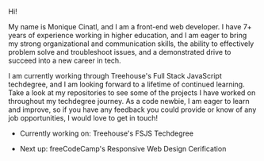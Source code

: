 
Hi!

My name is Monique Cinatl, and I am a front-end web developer. I have 7+ years of experience working in higher education, and I am eager to bring my strong organizational and communication skills, the ability to effectively problem solve and troubleshoot issues, and a demonstrated drive to succeed into a new career in tech.

I am currently working through Treehouse's Full Stack JavaScript techdegree, and I am looking forward to a lifetime of continued learning. Take a look at my repositories to see some of the projects I have worked on throughout my techdegree journey. As a code newbie, I am eager to learn and improve, so if you have any feedback you could provide or know of any job opportunities, I would love to get in touch!

- Currently working on: Treehouse's FSJS Techdegree

- Next up: freeCodeCamp's Responsive Web Design Cerification

<!--
**DevMo-13/DevMo-13** is a ✨ _special_ ✨ repository because its `README.md` (this file) appears on your GitHub profile.

Here are some ideas to get you started:

- 🔭 I’m currently working on ...
- 🌱 I’m currently learning ...
- 👯 I’m looking to collaborate on ...
- 🤔 I’m looking for help with ...
- 💬 Ask me about ...
- 📫 How to reach me: ...
- 😄 Pronouns: ...
- ⚡ Fun fact: ...

-->
